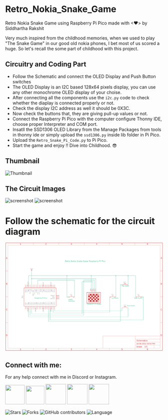 # Retro_Nokia_Snake_Game

Retro Nokia Snake Game using Raspberry Pi Pico made with <❤> by Siddhartha Rakshit

Very much inspired from the childhood memories, when we used to play "The Snake Game" in our good old nokia phones, I bet most of us scored a huge. So let's recall the some part of childhood with this project.

## Circuitry and Coding Part
- Follow the Schematic and connect the OLED Display and Push Button switches 
- The OLED Display is an I2C based 128x64 pixels display, you can use any other monochrome OLED display of your choise.
- After connecting all the components use the `i2c.py` code to check whether the diaplay is connected properly or not. 
- Check the display I2C address as well it should be 0X3C.
- Now check the buttons that, they are giving pull-up values or not.
- Connect the Raspberry Pi Pico with the computer configure Thonny IDE, choose proper Interpreter and COM port.
- Insatll the SSD1306 OLED Library from the Manage Packages from tools in thonny ide or simply upload the `ssd1306.py` inside lib folder in Pi Pico.
- Upload the `Retro_Snake_Pi_Code.py` to Pi Pico.
- Start the game and enjoy !! Dive into Childhood. 😎
    
## Thumbnail

![Thumbnail](/Project_Img_1.jpg)
## The Circuit Images
![screenshot](/Project_Img_2.jpg)
![screenshot](/Project_Img_3.jpg)

# Follow the schematic for the circuit diagram

![Schematic](/Project_Schematic.png)

## Connect with me:
For any help connect with me in Discord or Instagram.
<p align="left">

<a href = "https://www.linkedin.com/in/siddhartha-rakshit-485b14222/"><img src="https://img.icons8.com/external-justicon-lineal-color-justicon/48/000000/external-linkedin-social-media-justicon-lineal-color-justicon.png" width="62" height="62"/></a>
<a href = "https://github.com/Octo-Siddharth"><img src="https://img.icons8.com/color/48/000000/github--v3.gif" width="59" height="59"/></a>
<a href = "https://www.instagram.com/skyquake._/"><img src="https://img.icons8.com/color/48/000000/instagram.png" width="65" height="65"/></a>
<a href = "https://www.hackster.io/siddhartha-rakshit"><img src="https://img.icons8.com/external-flatart-icons-lineal-color-flatarticons/64/000000/external-hacker-web-security-flatart-icons-lineal-color-flatarticons.png" width="65" height="65"/></a>
<a href = "https://discordapp.com/users/950072202693333092"><img src="https://img.icons8.com/color/48/undefined/discord--v2.png" width="65" height="65"/></a>    

</p>

![Stars](https://img.shields.io/github/stars/Octo-Siddharth/Retro-Nokia-Snake-Game-using-Raspberry-Pi-Pico.svg?style=social)
![Forks](https://img.shields.io/github/forks/Octo-Siddharth/Retro-Nokia-Snake-Game-using-Raspberry-Pi-Pico.svg?style=social)
![GitHub contributors](https://img.shields.io/github/contributors/Octo-Siddharth/Retro-Nokia-Snake-Game-using-Raspberry-Pi-Pico.svg)
![Language](https://img.shields.io/github/languages/top/Octo-Siddharth/Retro-Nokia-Snake-Game-using-Raspberry-Pi-Pico.svg)


